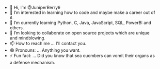 - 👋 Hi, I’m @JuniperBerry9
- 👀 I’m interested in learning how to code and maybe make a career out of it.
- 🌱 I’m currently learning Python, C, Java, JavaScript, SQL, PowerBI and others.
- 💞️ I’m looking to collaborate on open source projects which are unique and mindblowing.
- 📫 How to reach me ... I'll contact you.
- 😄 Pronouns: ... Anything you want.
- ⚡ Fun fact: ... Did you know that sea cucmbers can vomit their organs as a defense mechanism.

<!---
JuniperBerry9/JuniperBerry9 is a ✨ special ✨ repository because its `README.md` (this file) appears on your GitHub profile.
You can click the Preview link to take a look at your changes.
--->
